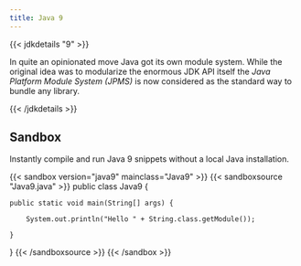 ```yaml
---
title: Java 9
---
```


{{< jdkdetails "9" >}}

In quite an opinionated move Java got its own module system. While the original idea
was to modularize the enormous JDK API itself the *Java Platform Module System
(JPMS)* is now considered as the standard way to bundle any library.

{{< /jdkdetails >}}


## Sandbox

Instantly compile and run Java 9 snippets without a local Java installation.

{{< sandbox version="java9" mainclass="Java9" >}}
{{< sandboxsource "Java9.java" >}}
public class Java9 {

    public static void main(String[] args) {

        System.out.println("Hello " + String.class.getModule());

    }

}
{{< /sandboxsource >}}
{{< /sandbox >}}
